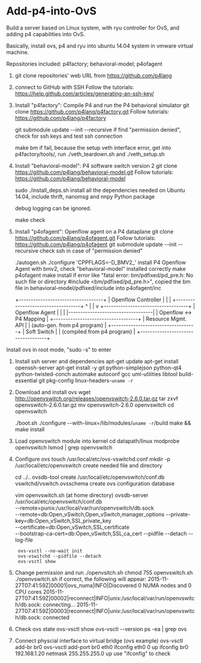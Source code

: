 # Add-p4-into-OvS
Build a server based on Linux system, with ryu controller for OvS, and adding p4 capabilities into OvS.



Basically, install ovs, p4 and ryu into ubuntu 14.04 system in vmware virtual machine.

<Install P4>
Repositories included: p4factory; behavioral-model; p4ofagent

1. git clone repositories' web URL from https://github.com/p4lang
      
2. connect to GitHub with SSH
      Follow the tutorials: https://help.github.com/articles/generating-an-ssh-key/
      
3. Install "p4factory": Compile P4 and run the P4 behavioral simulator
      git clone https://github.com/p4lang/p4factory.git
      Follow tutorials: https://github.com/p4lang/p4factory
      
      git submodule update --init --recursive
          if find "permission denied", check for ssh keys and test ssh connection
      
      make bm
          if fail, because the setup veth interface error, get into p4factory/tools/, run ./veth_teardown.sh and ./veth_setup.sh
      
4. Install "behavioral-model": P4 software switch version 2
      git clone https://github.com/p4lang/behavioral-model.git
      Follow tutorials: https://github.com/p4lang/behavioral-model
      
      sudo ./install_deps.sh
          install all the dependencies needed on Ubuntu 14.04, include thrift, nanomsg and nnpy Python package
      
      debug logging can be ignored.
      
      make check
      
5. Install "p4ofagent": Openflow agent on a P4 dataplane
      git clone https://github.com/p4lang/p4ofagent.git
      Follow tutorials: https://github.com/p4lang/p4ofagent
      git submodule update --init --recursive
          check ssh in case of "permission denied"
        
      ./autogen.sh
      ./configure 'CPPFLAGS=-D_BMV2_'
          install P4 Openflow Agent with bmv2, check "behavioral-model" installed correctly
      make p4ofagent
      make install
          if error like "fatal error: bm/pdfixed/pd_pre.h: No such file or directory #include <bm/pdfixed/pd_pre.h>", copied the bm file in behavioral-model/pdfixed/include into p4ofagent/inc
      
      
      +-----------------------------------+
      |      Openflow Controller          | 
      |                                   |
      +-----------------------------------+
                       ^
                       |
                       |
                       v
      +-----------------------------------+
      |          Openflow Agent           |
      |                                   |
      |-----------------------------------|
      |      Openflow <-> P4 Mapping      |
      +-----------------------------------+
      |        Resource Mgmt. API         |
      |   (auto-gen. from p4 program)     |
      +-----------------------------------+
      |          Soft Switch              |
      |    (compiled from p4 program)     |
      +-----------------------------------+
      
<Install OvS>
Install ovs in root mode, "sudo -s" to enter

1. Install ssh server and dependencies
	apt-get update
	apt-get install openssh-server
	apt-get install -y git python-simplejson python-qt4 python-twisted-conch automake autoconf gcc uml-utilities libtool build-essential git pkg-config linux-headers-`uname -r`
	
2. Download and install ovs
	wget http://openvswitch.org/releases/openvswitch-2.6.0.tar.gz
	tar zxvf openvswitch-2.6.0.tar.gz
	mv openvswitch-2.6.0 openvswitch
	cd openvswitch
	
	./boot.sh
	./configure --with-linux=/lib/modules/`uname -r`/build
	make && make install
	
3. Load openvswitch module into kernel
	cd datapath/linux
	modprobe openvswitch
	lsmod | grep openvswitch
	
4. Configure ovs
	touch /usr/local/etc/ovs-vswitchd.conf
	mkdir -p /usr/local/etc/openvswitch
		create needed file and directory
	
	cd ../..
	ovsdb-tool create /usr/local/etc/openvswitch/conf.db  vswitchd/vswitch.ovsschema
		create ovs configuration database
	
	vim openvswitch.sh (at home directory)
		ovsdb-server /usr/local/etc/openvswitch/conf.db \
			--remote=punix:/usr/local/var/run/openvswitch/db.sock \
			--remote=db:Open_vSwitch,Open_vSwitch,manager_options 
			--private-key=db:Open_vSwitch,SSL,private_key \
			--certificate=db:Open_vSwitch,SSL,certificate \
			--bootstrap-ca-cert=db:Open_vSwitch,SSL,ca_cert --pidfile --detach --log-file
		
		ovs-vsctl --no-wait init
		ovs-vswitchd --pidfile --detach
		ovs-vsctl show
	
5. Change permission and run ./openvsitch.sh
	chmod 755 openvswitch.sh
	./openvswitch.sh
		if correct, the following will appear:
		2015-11-27T07:41:59Z|00001|ovs_numa|INFO|Discovered 0 NUMA nodes and 0 CPU cores
		2015-11-27T07:41:59Z|00002|reconnect|INFO|unix:/usr/local/var/run/openvswitch/db.sock: connecting…
		2015-11-27T07:41:59Z|00003|reconnect|INFO|unix:/usr/local/var/run/openvswitch/db.sock: connected
		
6. Check ovs state
	ovs-vsctl show
	ovs-vsctl --version
	ps -ea | grep ovs
	
7. Connect physcial interface to virtual bridge (ovs example)
	ovs-vsctl add-br br0
	ovs-vsctl add-port br0 eth0
	ifconfig eth0 0 up
	ifconfig br0 192.168.1.20 netmask 255.255.255.0 up
		use "ifconfig" to check
		
<Install RYU>

	















